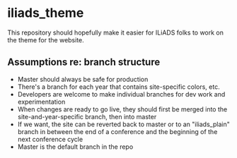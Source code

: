 # iliads_theme
This repository should hopefully make it easier for ILiADS folks to work on the theme for the website.

## Assumptions re: branch structure
- Master should always be safe for production
- There's a branch for each year that contains site-specific colors, etc.
- Developers are welcome to make individual branches for dev work and experimentation
- When changes are ready to go live, they should first be merged into the site-and-year-specific branch, then into master
- If we want, the site can be reverted back to master or to an "iliads_plain" branch in between the end of a conference and the beginning of the next conference cycle
- Master is the default branch in the repo
